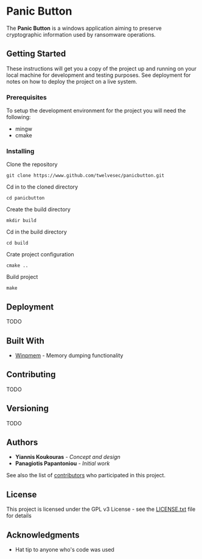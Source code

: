 # Panic Button

The **Panic Button** is a windows application aiming to preserve cryptographic information used by ransomware operations.

## Getting Started

These instructions will get you a copy of the project up and running on your local machine for development and testing purposes. See deployment for notes on how to deploy the project on a live system.

### Prerequisites

To setup the development environment for the project you will need the following:
 * mingw 
 * cmake

### Installing

Clone the repository

```commandline
git clone https://www.github.com/twelvesec/panicbutton.git
```

Cd in to the cloned directory

```commandline
cd panicbutton
```

Create the build directory

```commandline
mkdir build
```

Cd in the build directory

```commandline
cd build
```

Crate project configuration

```commandline
cmake ..
```

Build project

```commandline
make
```

## Deployment

TODO

## Built With

* [Winpmem](https://github.com/google/rekall/tree/master/tools/windows/winpmem) - Memory dumping functionality

## Contributing

TODO

## Versioning

TODO 

## Authors

* **Yiannis Koukouras**      - *Concept and design*
* **Panagiotis Papantoniou** - *Initial work*

See also the list of [contributors](https://github.com/twelvesec/panicbutton/contributors) who participated in this project.

## License

This project is licensed under the GPL v3 License - see the [LICENSE.txt](LICENSE.txt) file for details

## Acknowledgments

* Hat tip to anyone who's code was used
